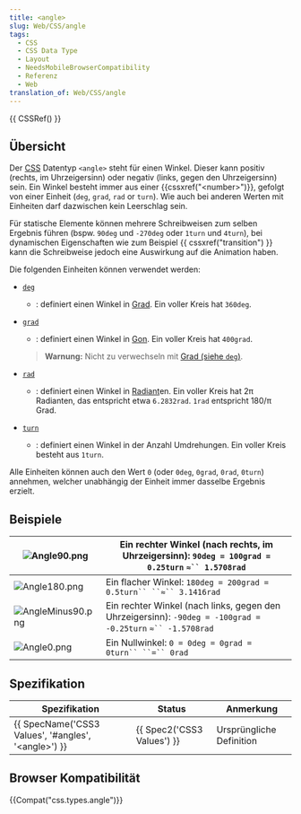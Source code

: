 ```yaml
---
title: <angle>
slug: Web/CSS/angle
tags:
  - CSS
  - CSS Data Type
  - Layout
  - NeedsMobileBrowserCompatibility
  - Referenz
  - Web
translation_of: Web/CSS/angle
---
```

{{ CSSRef() }}

## Übersicht

Der [CSS](/de/CSS "CSS") Datentyp `<angle>` steht für einen Winkel. Dieser kann positiv (rechts, im Uhrzeigersinn) oder negativ (links, gegen den Uhrzeigersinn) sein. Ein Winkel besteht immer aus einer {{cssxref("&lt;number&gt;")}}, gefolgt von einer Einheit (`deg`, `grad`, `rad` or `turn`). Wie auch bei anderen Werten mit Einheiten darf dazwischen kein Leerschlag sein.

Für statische Elemente können mehrere Schreibweisen zum selben Ergebnis führen (bspw. `90deg` und `-270deg` oder `1turn` und `4turn`), bei dynamischen Eigenschaften wie zum Beispiel {{ cssxref("transition") }} kann die Schreibweise jedoch eine Auswirkung auf die Animation haben.

Die folgenden Einheiten können verwendet werden:

- [`deg`]()
  - : definiert einen Winkel in [Grad](<https://de.wikipedia.org/wiki/Grad_(Winkel)>). Ein voller Kreis hat `360deg`.
- [`grad`]()
  - : definiert einen Winkel in [Gon](https://de.wikipedia.org/wiki/Gon). Ein voller Kreis hat `400grad`.

  > **Warnung:** Nicht zu verwechseln mit [Grad (siehe `deg`)](/de/docs/Web/CSS/angle#deg).
- [`rad`]()
  - : definiert einen Winkel in [Radiant](https://de.wikipedia.org/wiki/Radiant_%28Einheit%29)en. Ein voller Kreis hat 2π Radianten, das entspricht etwa `6.2832rad`. `1rad` entspricht 180/π Grad.
- [`turn`]()
  - : definiert einen Winkel in der Anzahl Umdrehungen. Ein voller Kreis besteht aus `1turn`.

Alle Einheiten können auch den Wert `0` (oder `0deg`, `0grad`, `0rad`, `0turn`) annehmen, welcher unabhängig der Einheit immer dasselbe Ergebnis erzielt.

## Beispiele

| ![Angle90.png](/@api/deki/files/5704/=Angle90.png)           | Ein rechter Winkel (nach rechts, im Uhrzeigersinn): `90deg = 100grad = 0.25turn` `≈`` 1.5708rad`           |
| ------------------------------------------------------------ | ------------------------------------------------------------------------------------------------------------- |
| ![Angle180.png](/@api/deki/files/5706/=Angle180.png)         | Ein flacher Winkel: `180deg = 200grad = 0.5turn`` ``≈`` 3.1416rad`                                         |
| ![AngleMinus90.png](/@api/deki/files/5707/=AngleMinus90.png) | Ein rechter Winkel (nach links, gegen den Uhrzeigersinn): `-90deg = -100grad = -0.25turn` `≈`` -1.5708rad` |
| ![Angle0.png](/@api/deki/files/5708/=Angle0.png)             | Ein Nullwinkel: `0 = 0deg = 0grad = 0turn`` ``=`` 0rad`                                                    |

## Spezifikation

| Spezifikation                                                                | Status                               | Anmerkung                |
| ---------------------------------------------------------------------------- | ------------------------------------ | ------------------------ |
| {{ SpecName('CSS3 Values', '#angles', '&lt;angle&gt;') }} | {{ Spec2('CSS3 Values') }} | Ursprüngliche Definition |

## Browser Kompatibilität

{{Compat("css.types.angle")}}
